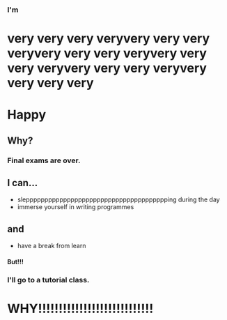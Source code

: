 ### I'm
# very very very veryvery very very veryvery very very veryvery very very veryvery very very veryvery very very very
# Happy
## Why?
### Final exams are over.

## I can...
- slepppppppppppppppppppppppppppppppppppppping during the day
- immerse yourself in writing programmes
## and
- have a break from learn

#### But!!!
### I'll go to a tutorial class.

# WHY!!!!!!!!!!!!!!!!!!!!!!!!!!!!

